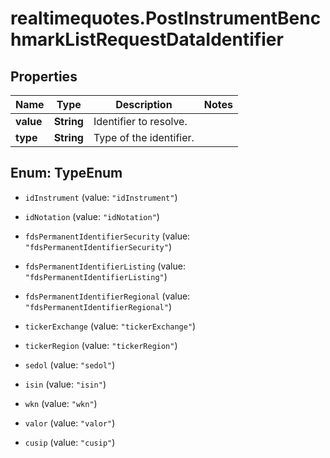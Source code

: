 # realtimequotes.PostInstrumentBenchmarkListRequestDataIdentifier

## Properties

Name | Type | Description | Notes
------------ | ------------- | ------------- | -------------
**value** | **String** | Identifier to resolve. | 
**type** | **String** | Type of the identifier. | 



## Enum: TypeEnum


* `idInstrument` (value: `"idInstrument"`)

* `idNotation` (value: `"idNotation"`)

* `fdsPermanentIdentifierSecurity` (value: `"fdsPermanentIdentifierSecurity"`)

* `fdsPermanentIdentifierListing` (value: `"fdsPermanentIdentifierListing"`)

* `fdsPermanentIdentifierRegional` (value: `"fdsPermanentIdentifierRegional"`)

* `tickerExchange` (value: `"tickerExchange"`)

* `tickerRegion` (value: `"tickerRegion"`)

* `sedol` (value: `"sedol"`)

* `isin` (value: `"isin"`)

* `wkn` (value: `"wkn"`)

* `valor` (value: `"valor"`)

* `cusip` (value: `"cusip"`)




